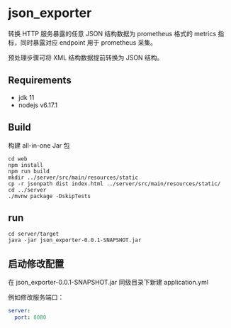 # json_exporter

转换 HTTP 服务暴露的任意 JSON 结构数据为 prometheus 格式的 metrics 指标，同时暴露对应 endpoint 用于 prometheus 采集。

预处理步骤可将 XML 结构数据提前转换为 JSON 结构。

## Requirements

- jdk 11
- nodejs v6.17.1

## Build

构建 all-in-one Jar 包

```shell
cd web
npm install
npm run build
mkdir ../server/src/main/resources/static
cp -r jsonpath dist index.html ../server/src/main/resources/static/
cd ../server
./mvnw package -DskipTests
```

## run

```shell
cd server/target
java -jar json_exporter-0.0.1-SNAPSHOT.jar
```

## 启动修改配置

在 json_exporter-0.0.1-SNAPSHOT.jar 同级目录下新建 application.yml

例如修改服务端口：

```yaml
server:
  port: 8080
```

